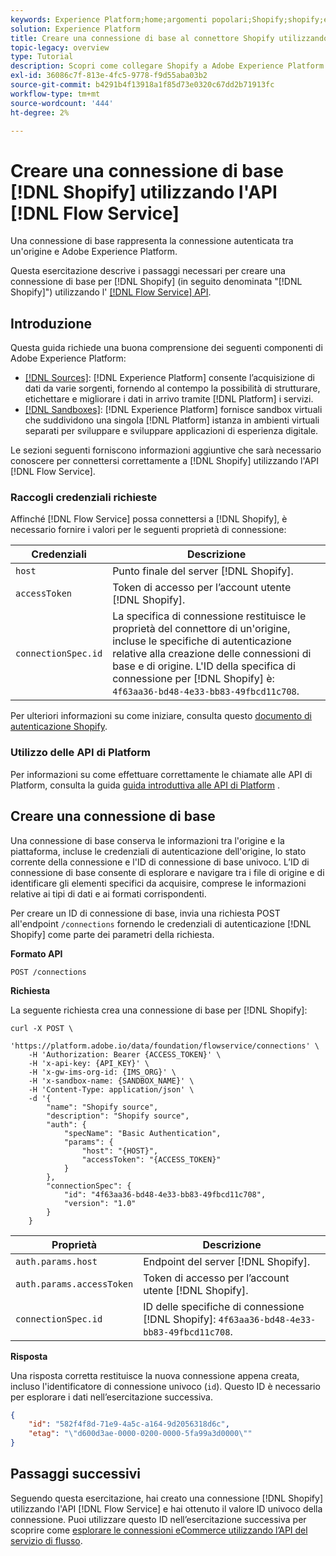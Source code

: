 ```yaml
---
keywords: Experience Platform;home;argomenti popolari;Shopify;shopify;ecommerce
solution: Experience Platform
title: Creare una connessione di base al connettore Shopify utilizzando l’API del servizio di flusso
topic-legacy: overview
type: Tutorial
description: Scopri come collegare Shopify a Adobe Experience Platform utilizzando l’API del servizio di flusso.
exl-id: 36086c7f-813e-4fc5-9778-f9d55aba03b2
source-git-commit: b4291b4f13918a1f85d73e0320c67dd2b71913fc
workflow-type: tm+mt
source-wordcount: '444'
ht-degree: 2%

---
```


# Creare una connessione di base [!DNL Shopify] utilizzando l&#39;API [!DNL Flow Service]

Una connessione di base rappresenta la connessione autenticata tra un&#39;origine e Adobe Experience Platform.

Questa esercitazione descrive i passaggi necessari per creare una connessione di base per [!DNL Shopify] (in seguito denominata &quot;[!DNL Shopify]&quot;) utilizzando l&#39; [[!DNL Flow Service] API](https://www.adobe.io/experience-platform-apis/references/flow-service/).

## Introduzione

Questa guida richiede una buona comprensione dei seguenti componenti di Adobe Experience Platform:

* [[!DNL Sources]](../../../../home.md):  [!DNL Experience Platform] consente l’acquisizione di dati da varie sorgenti, fornendo al contempo la possibilità di strutturare, etichettare e migliorare i dati in arrivo tramite  [!DNL Platform] i servizi.
* [[!DNL Sandboxes]](../../../../../sandboxes/home.md):  [!DNL Experience Platform] fornisce sandbox virtuali che suddividono una singola  [!DNL Platform] istanza in ambienti virtuali separati per sviluppare e sviluppare applicazioni di esperienza digitale.

Le sezioni seguenti forniscono informazioni aggiuntive che sarà necessario conoscere per connettersi correttamente a [!DNL Shopify] utilizzando l&#39;API [!DNL Flow Service].

### Raccogli credenziali richieste

Affinché [!DNL Flow Service] possa connettersi a [!DNL Shopify], è necessario fornire i valori per le seguenti proprietà di connessione:

| Credenziali | Descrizione |
| ---------- | ----------- |
| `host` | Punto finale del server [!DNL Shopify]. |
| `accessToken` | Token di accesso per l’account utente [!DNL Shopify]. |
| `connectionSpec.id` | La specifica di connessione restituisce le proprietà del connettore di un&#39;origine, incluse le specifiche di autenticazione relative alla creazione delle connessioni di base e di origine. L&#39;ID della specifica di connessione per [!DNL Shopify] è: `4f63aa36-bd48-4e33-bb83-49fbcd11c708`. |

Per ulteriori informazioni su come iniziare, consulta questo [documento di autenticazione Shopify](https://shopify.dev/concepts/about-apis/authentication).

### Utilizzo delle API di Platform

Per informazioni su come effettuare correttamente le chiamate alle API di Platform, consulta la guida [guida introduttiva alle API di Platform](../../../../../landing/api-guide.md) .

## Creare una connessione di base

Una connessione di base conserva le informazioni tra l&#39;origine e la piattaforma, incluse le credenziali di autenticazione dell&#39;origine, lo stato corrente della connessione e l&#39;ID di connessione di base univoco. L’ID di connessione di base consente di esplorare e navigare tra i file di origine e di identificare gli elementi specifici da acquisire, comprese le informazioni relative ai tipi di dati e ai formati corrispondenti.

Per creare un ID di connessione di base, invia una richiesta POST all&#39;endpoint `/connections` fornendo le credenziali di autenticazione [!DNL Shopify] come parte dei parametri della richiesta.

**Formato API**

```http
POST /connections
```

**Richiesta**

La seguente richiesta crea una connessione di base per [!DNL Shopify]:

```shell
curl -X POST \
    'https://platform.adobe.io/data/foundation/flowservice/connections' \
    -H 'Authorization: Bearer {ACCESS_TOKEN}' \
    -H 'x-api-key: {API_KEY}' \
    -H 'x-gw-ims-org-id: {IMS_ORG}' \
    -H 'x-sandbox-name: {SANDBOX_NAME}' \
    -H 'Content-Type: application/json' \
    -d '{
        "name": "Shopify source",
        "description": "Shopify source",
        "auth": {
            "specName": "Basic Authentication",
            "params": {
                "host": "{HOST}",
                "accessToken": "{ACCESS_TOKEN}"
            }
        },
        "connectionSpec": {
            "id": "4f63aa36-bd48-4e33-bb83-49fbcd11c708",
            "version": "1.0"
        }
    }
```

| Proprietà | Descrizione |
| --------- | ----------- |
| `auth.params.host` | Endpoint del server [!DNL Shopify]. |
| `auth.params.accessToken` | Token di accesso per l’account utente [!DNL Shopify]. |
| `connectionSpec.id` | ID delle specifiche di connessione [!DNL Shopify]: `4f63aa36-bd48-4e33-bb83-49fbcd11c708`. |

**Risposta**

Una risposta corretta restituisce la nuova connessione appena creata, incluso l&#39;identificatore di connessione univoco (`id`). Questo ID è necessario per esplorare i dati nell’esercitazione successiva.

```json
{
    "id": "582f4f8d-71e9-4a5c-a164-9d2056318d6c",
    "etag": "\"d600d3ae-0000-0200-0000-5fa99a3d0000\""
}
```

## Passaggi successivi

Seguendo questa esercitazione, hai creato una connessione [!DNL Shopify] utilizzando l&#39;API [!DNL Flow Service] e hai ottenuto il valore ID univoco della connessione. Puoi utilizzare questo ID nell’esercitazione successiva per scoprire come [esplorare le connessioni eCommerce utilizzando l’API del servizio di flusso](../../explore/ecommerce.md).
